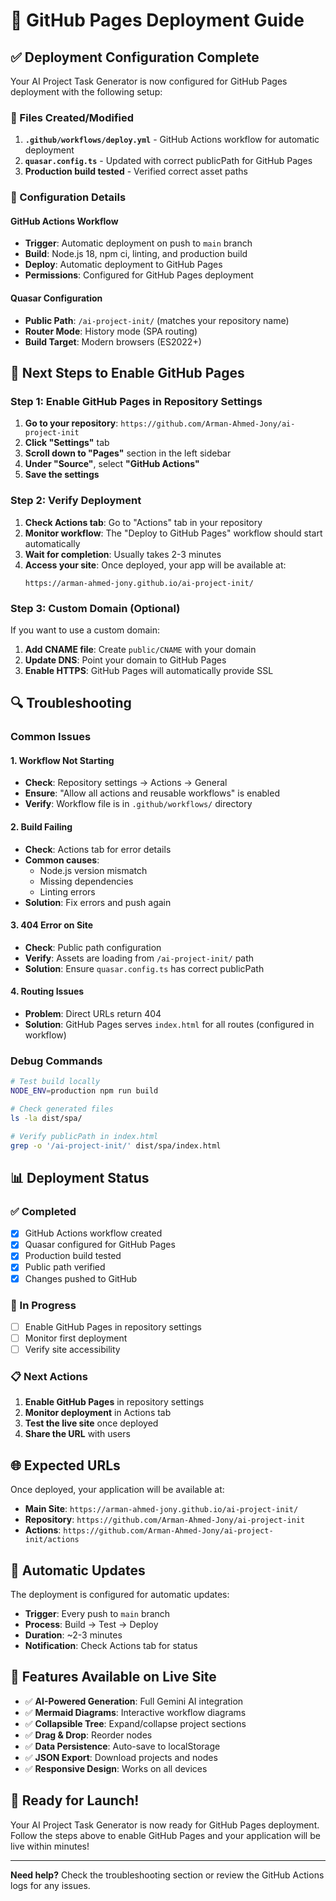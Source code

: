 # 🚀 GitHub Pages Deployment Guide

## ✅ Deployment Configuration Complete

Your AI Project Task Generator is now configured for GitHub Pages deployment with the following setup:

### 📁 Files Created/Modified

1. **`.github/workflows/deploy.yml`** - GitHub Actions workflow for automatic deployment
2. **`quasar.config.ts`** - Updated with correct publicPath for GitHub Pages
3. **Production build tested** - Verified correct asset paths

### 🔧 Configuration Details

#### GitHub Actions Workflow

- **Trigger**: Automatic deployment on push to `main` branch
- **Build**: Node.js 18, npm ci, linting, and production build
- **Deploy**: Automatic deployment to GitHub Pages
- **Permissions**: Configured for GitHub Pages deployment

#### Quasar Configuration

- **Public Path**: `/ai-project-init/` (matches your repository name)
- **Router Mode**: History mode (SPA routing)
- **Build Target**: Modern browsers (ES2022+)

## 🎯 Next Steps to Enable GitHub Pages

### Step 1: Enable GitHub Pages in Repository Settings

1. **Go to your repository**: `https://github.com/Arman-Ahmed-Jony/ai-project-init`
2. **Click "Settings"** tab
3. **Scroll down to "Pages"** section in the left sidebar
4. **Under "Source"**, select **"GitHub Actions"**
5. **Save the settings**

### Step 2: Verify Deployment

1. **Check Actions tab**: Go to "Actions" tab in your repository
2. **Monitor workflow**: The "Deploy to GitHub Pages" workflow should start automatically
3. **Wait for completion**: Usually takes 2-3 minutes
4. **Access your site**: Once deployed, your app will be available at:
   ```
   https://arman-ahmed-jony.github.io/ai-project-init/
   ```

### Step 3: Custom Domain (Optional)

If you want to use a custom domain:

1. **Add CNAME file**: Create `public/CNAME` with your domain
2. **Update DNS**: Point your domain to GitHub Pages
3. **Enable HTTPS**: GitHub Pages will automatically provide SSL

## 🔍 Troubleshooting

### Common Issues

#### 1. Workflow Not Starting

- **Check**: Repository settings → Actions → General
- **Ensure**: "Allow all actions and reusable workflows" is enabled
- **Verify**: Workflow file is in `.github/workflows/` directory

#### 2. Build Failing

- **Check**: Actions tab for error details
- **Common causes**:
  - Node.js version mismatch
  - Missing dependencies
  - Linting errors
- **Solution**: Fix errors and push again

#### 3. 404 Error on Site

- **Check**: Public path configuration
- **Verify**: Assets are loading from `/ai-project-init/` path
- **Solution**: Ensure `quasar.config.ts` has correct publicPath

#### 4. Routing Issues

- **Problem**: Direct URLs return 404
- **Solution**: GitHub Pages serves `index.html` for all routes (configured in workflow)

### Debug Commands

```bash
# Test build locally
NODE_ENV=production npm run build

# Check generated files
ls -la dist/spa/

# Verify publicPath in index.html
grep -o '/ai-project-init/' dist/spa/index.html
```

## 📊 Deployment Status

### ✅ Completed

- [x] GitHub Actions workflow created
- [x] Quasar configured for GitHub Pages
- [x] Production build tested
- [x] Public path verified
- [x] Changes pushed to GitHub

### 🔄 In Progress

- [ ] Enable GitHub Pages in repository settings
- [ ] Monitor first deployment
- [ ] Verify site accessibility

### 📋 Next Actions

1. **Enable GitHub Pages** in repository settings
2. **Monitor deployment** in Actions tab
3. **Test the live site** once deployed
4. **Share the URL** with users

## 🌐 Expected URLs

Once deployed, your application will be available at:

- **Main Site**: `https://arman-ahmed-jony.github.io/ai-project-init/`
- **Repository**: `https://github.com/Arman-Ahmed-Jony/ai-project-init`
- **Actions**: `https://github.com/Arman-Ahmed-Jony/ai-project-init/actions`

## 🔄 Automatic Updates

The deployment is configured for automatic updates:

- **Trigger**: Every push to `main` branch
- **Process**: Build → Test → Deploy
- **Duration**: ~2-3 minutes
- **Notification**: Check Actions tab for status

## 📱 Features Available on Live Site

- ✅ **AI-Powered Generation**: Full Gemini AI integration
- ✅ **Mermaid Diagrams**: Interactive workflow diagrams
- ✅ **Collapsible Tree**: Expand/collapse project sections
- ✅ **Drag & Drop**: Reorder nodes
- ✅ **Data Persistence**: Auto-save to localStorage
- ✅ **JSON Export**: Download projects and nodes
- ✅ **Responsive Design**: Works on all devices

## 🎉 Ready for Launch!

Your AI Project Task Generator is now ready for GitHub Pages deployment. Follow the steps above to enable GitHub Pages and your application will be live within minutes!

---

**Need help?** Check the troubleshooting section or review the GitHub Actions logs for any issues.
